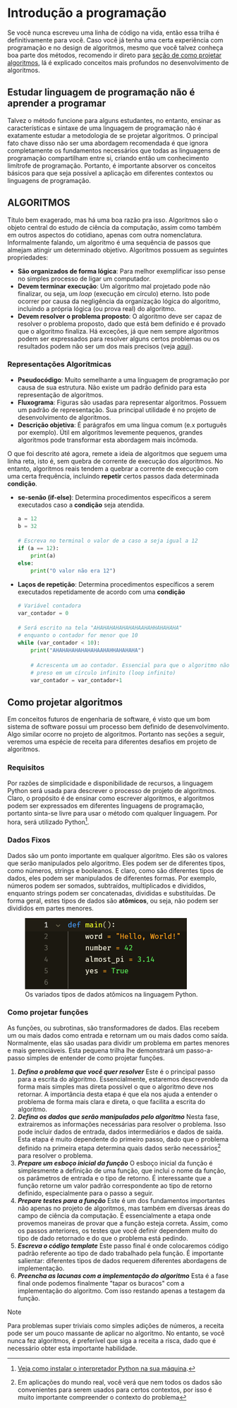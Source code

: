 # Introdução a programação

Se você nunca escreveu uma linha de código na vida, então essa trilha é
definitivamente para você. Caso você já tenha uma certa experiência com
programação e no design de algoritmos, mesmo que você talvez conheça boa parte
dos métodos, recomendo ir direto para
[seção de como projetar algoritmos](#como-projetar-algoritmos), lá é
explicado conceitos mais profundos no desenvolvimento de algoritmos.

## Estudar linguagem de programação não é aprender a programar

Talvez o método funcione para alguns estudantes, no entanto, ensinar as
características e sintaxe de uma linguagem de programação não é exatamente
estudar a metodologia de se projetar algoritmos. O principal fato chave disso
não ser uma abordagem recomendada é que ignora completamente os fundamentos
necessários que todas as linguagens de programação compartilham entre si,
criando então um conhecimento limítrofe de programação. Portanto, é
importante absorver os conceitos básicos para que seja possível a aplicação em
diferentes contextos ou linguagens de programação.

## ALGORITMOS

Título bem exagerado, mas há uma boa razão pra isso. Algoritmos são o objeto
central do estudo de ciência da computação, assim como também em outros
aspectos do cotidiano, apenas com outra nomenclatura. Informalmente falando, um
algoritmo é uma sequência de passos que almejam atingir um determinado objetivo.
Algoritmos possuem as seguintes propriedades:

- **São organizados de forma lógica**: Para melhor exemplificar isso pense no
  simples processo de ligar um computador.
- **Devem terminar execução**: Um algoritmo mal projetado pode não finalizar,
  ou seja, um _loop_ (execução em círculo) eterno. Isto pode ocorrer por causa da
  negligência da organização lógica do algoritmo, incluindo a própria lógica
  (ou prova real) do algoritmo.
- **Devem resolver o problema proposto**: O algoritmo deve ser capaz de
  resolver o problema proposto, dado que está bem definido e é provado que o
  algoritmo finaliza. Há exceções, já que nem sempre algoritmos podem ser
  expressados para resolver alguns certos problemas ou os resultados podem não ser
  um dos mais precisos (veja
  [aqui](https://www.britannica.com/science/NP-complete-problem)).

### Representações Algorítmicas

- **Pseudocódigo**: Muito semelhante a uma linguagem de programação por causa de
  sua estrutura. Não existe um padrão definido para esta representação de
  algoritmos.
- **Fluxograma**: Figuras são usadas para representar algoritmos. Possuem um
  padrão de representação. Sua principal utilidade é no projeto de desenvolvimento
  de algoritmos.
- **Descrição objetiva**: É parágrafos em uma língua comum
  (e.x português por exemplo). Útil em algoritmos levemente pequenos, grandes
  algoritmos pode transformar esta abordagem mais incômoda.

O que foi descrito até agora, remete a ideia de algoritmos que seguem uma linha
reta, isto é, sem quebra de corrente de execução dos algoritmos. No entanto,
algoritmos reais tendem a quebrar a corrente de execução com uma certa
frequência, incluindo **repetir** certos passos dada determinada **condição**.

- **se-senão (if-else)**: Determina procedimentos específicos a serem
  executados caso a **condição** seja atendida.

  ```py
  a = 12
  b = 32

  # Escreva no terminal o valor de a caso a seja igual a 12
  if (a == 12):
      print(a)
  else:
      print("O valor não era 12")
  ```

- **Laços de repetição**: Determina procedimentos específicos a serem
  executados repetidamente de acordo com uma **condição**

  ```py
  # Variável contadora
  var_contador = 0

  # Será escrito na tela "AHAHAHAHAHAHAHAAHAHHAHAHAHA"
  # enquanto o contador for menor que 10
  while (var_contador < 10):
      print("AHAHAHAHAHAHAHAAHAHHAHAHAHA")

      # Acrescenta um ao contador. Essencial para que o algoritmo não esteja
      # preso em um círculo infinito (loop infinito)
      var_contador = var_contador+1
  ```

## Como projetar algoritmos

Em conceitos futuros de engenharia de software, é visto que um bom sistema de
software possui um processo bem definido de desenvolvimento. Algo similar ocorre
no projeto de algoritmos. Portanto nas seções a seguir, veremos uma espécie de
receita para diferentes desafios em projeto de algoritmos.

### Requisitos

Por razões de simplicidade e disponibilidade de recursos, a linguagem Python
será usada para descrever o processo de projeto de algoritmos. Claro, o
propósito é de ensinar como escrever algoritmos, e algoritmos podem ser
expressados em diferentes linguagens de programação, portanto sinta-se livre
para usar o método com qualquer linguagem. Por hora, será utilizado Python[^1].

### Dados Fixos

Dados são um ponto importante em qualquer algoritmo. Eles são os valores que
serão manipulados pelo algoritmo. Eles podem ser de diferentes tipos, como
números, strings e booleanos. E claro, como são diferentes tipos de
dados, eles podem ser manipulados de diferentes formas. Por exemplo, números
podem ser somados, subtraídos, multiplicados e divididos, enquanto strings podem
ser concatenadas, divididas e substituídas. De forma geral, estes tipos de dados
são **atômicos**, ou seja, não podem ser divididos em partes menores.

<figure>
    <img src="fundamentos-assets/fixed-data.png">
    <figcaption>
        Os variados tipos de dados atômicos na linguagem Python.
    </figcaption>
</figure>

### Como projetar funções

As funções, ou subrotinas, são transformadores de dados. Elas recebem um ou mais
dados como entrada e retornam um ou mais dados como saída. Normalmente, elas são
usadas para dividir um problema em partes menores e mais gerenciáveis. Esta
pequena trilha lhe demonstrará um passo-a-passo simples de entender de como
projetar funções.

1. **_Defina o problema que você quer resolver_** Este é o principal passo para
a escrita do algoritmo. Essencialmente, estaremos descrevendo da forma mais
simples mas direta possível o que o algoritmo deve nos retornar. A importância
desta etapa é que ela nos ajuda a entender o problema de forma mais clara e
direta, o que facilita a escrita do algoritmo.
2. **_Defina os dados que serão manipulados pelo algoritmo_** Nesta fase,
extrairemos as informações necessárias para resolver o problema. Isso pode
incluir dados de entrada, dados intermediários e dados de saída. Esta etapa é
muito dependente do primeiro passo, dado que o problema definido na primeira
etapa determina quais dados serão necessários[^2] para resolver o problema.
3. **_Prepare um esboço inicial da função_** O esboço inicial da função é
simplesmente a definição de uma função, que inclui o nome da função, os
parâmetros de entrada e o tipo de retorno. É interessante que a função retorne
um valor padrão correspondente ao tipo de retorno definido, especialmente para
o passo a seguir.
4. **_Prepare testes para a função_** Este é um dos fundamentos importantes não
apenas no projeto de algoritmos, mas também em diversas áreas do campo de
ciência da computação. É essencialmente a etapa onde provemos maneiras de provar
que a função esteja correta. Assim, como os passos anteriores, os testes que
você definir dependem muito do tipo de dado retornado e do que o problema está
pedindo.
5. **_Escreva o código template_** Este passo final é onde colocaremos código
padrão referente ao tipo de dado trabalhado pela função. É importante
salientar: diferentes tipos de dados requerem diferentes abordagens de
implementação.
6. **_Preencha as lacunas com a implementação do algoritmo_** Esta é a fase
final onde podemos finalmente "tapar os buracos" com a implementação do
algoritmo. Com isso restando apenas a testagem da função.

> [!NOTE]
> Para problemas super triviais como simples adições de números, a receita pode
ser um pouco massante de aplicar no algoritmo. No entanto, se você nunca fez
algoritmos, é preferível que siga a receita a risca, dado que é necessário
obter esta importante habilidade.

[^1]: [Veja como instalar o interpretador Python na sua máquina](https://www.python.org/downloads/).
[^2]: Em aplicações do mundo real, você verá que nem todos os dados são
convenientes para serem usados para certos contextos, por isso é muito
importante compreender o contexto do problema